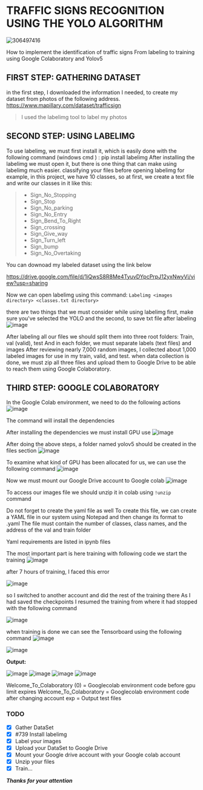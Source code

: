 # TRAFFIC SIGNS RECOGNITION USING THE YOLO ALGORITHM

![306497416](https://user-images.githubusercontent.com/53332753/126833194-a648432d-a450-49e3-9fcc-479455990a48.jpg)



How to implement the identification of traffic signs From labeling to training using Google Colaboratory and Yolov5

## FIRST STEP: GATHERING DATASET

in the first step, I downloaded the information I needed, to create my dataset from photos of the following address.
https://www.mapillary.com/dataset/trafficsign

>I used the labelimg tool to label my photos


## SECOND STEP: USING LABELIMG

To use labelimg, we must first install it, which is easily done with the following command (windows cmd ) :
pip install labelimg
After installing the labelimg we must open it, but there is one thing that can make using labelimg much easier.
classifying your files before opening labelimg
for example, in this project, we have 10 classes, so at first, we create a text file and write our classes in it
like this:

> - Sign_No_Stopping
> - Sign_Stop  
> - Sign_No_parking 
> - Sign_No_Entry 
> - Sign_Bend_To_Right 
> -  Sign_crossing 
> -  Sign_Give_way 
> -  Sign_Turn_left 
> -  Sign_bump 
> -  Sign_No_Overtaking

You can downoad my labeled dataset using the link below

https://drive.google.com/file/d/1iQwsS8R8Me4TyuvDYpcPrpJ12yxNwyVi/view?usp=sharing


Now we can open labelimg using this command:
`Labelimg <images directory> <classes.txt directory>`
  
there are two things that we must consider while using labelimg
first, make sure you've selected the YOLO
and the second, to save txt file after labeling
  ![image](https://user-images.githubusercontent.com/53332753/126833314-68ed7520-f4ec-451c-992c-ac0bbad2fb24.png)

  After labeling all our files we should split them into three root folders:
Train, val (valid), test
And in each folder, we must separate labels (text files) and images
  After reviewing nearly 7,000 random images, I collected about 1,000 labeled images for use in my train, valid, and test.
when data collection is done, we must zip all three files and upload them to Google Drive to be able to reach them using Google Colaboratory.
  
## THIRD STEP: GOOGLE COLABORATORY
In the Google Colab environment, we need to do the following actions  
  ![image](https://user-images.githubusercontent.com/53332753/126833474-255437e4-ad7e-4d3c-9e8b-36c9e052d1fe.png)
  
  The command will install the dependencies
  
  After installing the dependencies we must install GPU use
  ![image](https://user-images.githubusercontent.com/53332753/126833552-0d1f6807-3d65-470c-b063-3a568e24c2e2.png)

 After doing the above steps, a folder named yolov5 should be created in the files section
  ![image](https://user-images.githubusercontent.com/53332753/126833580-15fafe5c-1dc6-425b-90ed-f94306bea64a.png)

  To examine what kind of GPU has been allocated for us, we can use the following command
  ![image](https://user-images.githubusercontent.com/53332753/126833609-952dda0a-b52f-4390-b5df-0570cc18f052.png)

  Now we must mount our Google Drive account to Google colab
![image](https://user-images.githubusercontent.com/53332753/126833622-4c3ac6cd-4660-4bf9-8d37-dbdbb9ab8b19.png)

  To access our images file we should unzip it in colab using `!unzip` command
  
  Do not forget to create the yaml file as well
To create this file, we can create a YAML file in our system using Notepad and then change its format to .yaml
The file must contain the number of classes, class names, and the address of the val and train folder

Yaml requirements are listed in ipynb files
  
The most important part is here training
with following code we start the training
  ![image](https://user-images.githubusercontent.com/53332753/126833906-cd27a6d9-8ded-42b2-bbbd-b21300a98a43.png)

 after 7 hours of training, I faced this error
  
![image](https://user-images.githubusercontent.com/53332753/126833932-ee6e105e-6e66-4dc0-b35e-a83aea796600.png)

so I switched to another account and did the rest of the training there
As I had saved the checkpoints
I resumed the training from where it had stopped with the following command
  
![image](https://user-images.githubusercontent.com/53332753/126833947-6cc64f15-6377-4c4d-b067-fefa48857098.png)
  
  when training is done we can see the Tensorboard using the following command
  ![image](https://user-images.githubusercontent.com/53332753/126834027-e75b238b-15cb-4dcd-a594-6615f2b6adcc.png)

  ![image](https://user-images.githubusercontent.com/53332753/126834061-5fd4682a-da4b-44b9-9316-203ce68faf4f.png)

  
 **Output:**
  
  
![image](https://user-images.githubusercontent.com/53332753/126834111-06e50372-8acb-4ae5-8cab-b5f84f73bf1f.png) ![image](https://user-images.githubusercontent.com/53332753/126834126-7e852924-1846-4a31-8dd9-8dc9020ac02d.png) ![image](https://user-images.githubusercontent.com/53332753/126834149-cf062522-ddfd-431a-9b15-09c6338f0a19.png) ![image](https://user-images.githubusercontent.com/53332753/126834101-b4a1a273-d166-473f-933a-4abe24c3b115.png) 


Welcome_To_Colaboratory (0) = Googlecolab environment code before gpu limit expires
Welcome_To_Colaboratory = Googlecolab environment code after changing account
exp = Output test files
 
### TODO
- [x] Gather DataSet
- [x] #739 Install labelimg
- [x] Label your images
- [x] Upload your DataSet to Google Drive
- [x] Mount your Google drive account with your Google colab account
- [x] Unzip your files
- [x] Train...

***Thanks for your attention***

